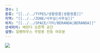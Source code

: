 ```yaml
---
갯수: 1
종류: "[[../../TYPES/생활용품|생활용품]]"
지역: "[[../../ZONE/사무실|사무실]]"
위치: "[[../../SPACE/기타/BERANDA|BERANDA]]"
상세위치: 베란다 오른쪽 공간
설명: 알펜하우스 주방용 전등 여유분
---
```

![](http://192.168.50.22/devices/240427_IMG_0270.jpg)
